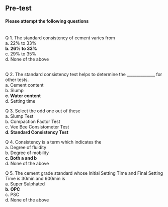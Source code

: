 ## <b> Pre-test</b>
#### Please attempt the following questions

<br>
Q 1. The standard consistency of cement varies from<br>
a. 22% to 33%<br>
<b>b. 26% to 33%</b><br>
c. 29% to 35%<br>
d. None of the above<br><br>

Q 2. The standard consistency test helps to determine the ______________ for other tests. <br>
a. Cement content<br>
b. Slump<br>
<b>c. Water content</b><br>
d. Setting time<br>

Q 3. Select the odd one out of these <br>
a. Slump Test<br>
b. Compaction Factor Test<br>
c. Vee Bee Consistometer Test<br>
<b>d. Standard Consistency Test</b><br>

Q 4. Consistency is a term which indicates the <br>
a. Degree of fluidity<br>
b. Degree of mobility</b><br>
<b>c. Both a and b</b><br>
d. None of the above<br>

Q 5. The cement grade standard whose Initial Setting Time and Final Setting Time is 30min and 600min is <br>
a. Super Sulphated<br>
<b>b. OPC</b><br>
c. PSC<br>
d. None of the above
